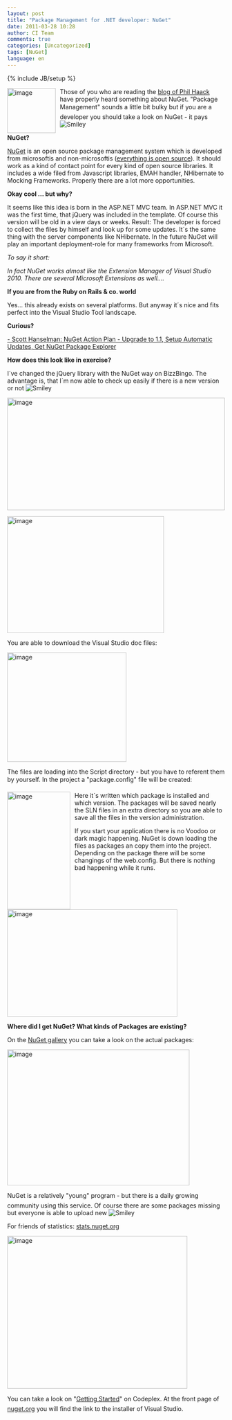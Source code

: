 ```yaml
---
layout: post
title: "Package Management for .NET developer: NuGet"
date: 2011-03-28 10:28
author: CI Team
comments: true
categories: [Uncategorized]
tags: [NuGet]
language: en
---
```

{% include JB/setup %}

  <p><a href="{{BASE_PATH}}/assets/wp-images-en/image145.png"><img style="background-image: none; border-bottom: 0px; border-left: 0px; margin: 0px 10px 0px 0px; padding-left: 0px; padding-right: 0px; display: inline; float: left; border-top: 0px; border-right: 0px; padding-top: 0px" title="image" border="0" alt="image" align="left" src="{{BASE_PATH}}/assets/wp-images-en/image_thumb53.png" width="112" height="104" /></a>Those of you who are reading the <a href="http://haacked.com/">blog of Phil Haack</a> have properly heard something about NuGet. "Package Management" sounds a little bit bulky but if you are a developer you should take a look on NuGet - it pays <img style="border-bottom-style: none; border-right-style: none; border-top-style: none; border-left-style: none" class="wlEmoticon wlEmoticon-smile" alt="Smiley" src="{{BASE_PATH}}/assets/wp-images-en/wlEmoticon-smile8.png" /></p>  
  <!--more-->  <p><b>NuGet?</b></p>  <p><a href="http://nuget.codeplex.com/wikipage?title=Getting%20Started">NuGet</a> is an open source package management system which is developed from microsoftis and non-microsoftis (<a href="http://nuget.codeplex.com/wikipage?title=Getting%20Started">everything is open source</a>). It should work as a kind of contact point for every kind of open source libraries. It includes a wide filed from Javascript libraries, EMAH handler, NHibernate to Mocking Frameworks. Properly there are a lot more opportunities. </p>  <p><b>Okay cool ... but why?</b></p>  <p>It seems like this idea is born in the ASP.NET MVC team. In ASP.NET MVC it was the first time, that jQuery was included in the template. Of course this version will be old in a view days or weeks. Result: The developer is forced to collect the files by himself and look up for some updates. It´s the same thing with the server components like NHibernate. In the future NuGet will play an important deployment-role for many frameworks from Microsoft.</p>  <p><i></i></p>  <p><i>To say it short:</i></p>  <p><i>In fact NuGet works almost like the Extension Manager of Visual Studio 2010. There are several Microsoft Extensions as well....</i></p>  <p><b>If you are from the Ruby on Rails &amp; co. world</b></p>  <p>Yes... this already exists on several platforms. But anyway it´s nice and fits perfect into the Visual Studio Tool landscape. </p>  <p><b>Curious?</b></p>  <p><a href="http://www.hanselman.com/blog/NuGetActionPlanUpgradeTo11SetupAutomaticUpdatesGetNuGetPackageExplorer.aspx">- Scott Hanselman: NuGet Action Plan - Upgrade to 1.1, Setup Automatic Updates, Get NuGet Package Explorer</a></p>  <p><b>How does this look like in exercise?</b></p>  
  <p>I´ve changed the jQuery library with the NuGet way on BizzBingo. The advantage is, that I´m now able to check up easily if there is a new version or not <img style="border-bottom-style: none; border-right-style: none; border-top-style: none; border-left-style: none" class="wlEmoticon wlEmoticon-smile" alt="Smiley" src="{{BASE_PATH}}/assets/wp-images-en/wlEmoticon-smile8.png" /></p>  
  <p><a href="{{BASE_PATH}}/assets/wp-images-en/image146.png"><img style="background-image: none; border-bottom: 0px; border-left: 0px; padding-left: 0px; padding-right: 0px; display: inline; border-top: 0px; border-right: 0px; padding-top: 0px" title="image" border="0" alt="image" src="{{BASE_PATH}}/assets/wp-images-en/image_thumb54.png" width="504" height="260" /></a></p>  <p><img style="background-image: none; border-bottom: 0px; border-left: 0px; padding-left: 0px; padding-right: 0px; border-top: 0px; border-right: 0px; padding-top: 0px" title="image" border="0" alt="image" src="{{BASE_PATH}}/assets/wp-images-de/image_thumb387.png" width="363" height="270" /></p>  <p>You are able to download the Visual Studio doc files:</p>  <p><a href="{{BASE_PATH}}/assets/wp-images-en/image147.png"><img style="background-image: none; border-bottom: 0px; border-left: 0px; padding-left: 0px; padding-right: 0px; display: inline; border-top: 0px; border-right: 0px; padding-top: 0px" title="image" border="0" alt="image" src="{{BASE_PATH}}/assets/wp-images-en/image_thumb55.png" width="276" height="253" /></a></p>  <p>The files are loading into the Script directory - but you have to referent them by yourself. In the project a "package.config" file will be created:</p>  <p><a href="{{BASE_PATH}}/assets/wp-images-en/image148.png"><img style="background-image: none; border-bottom: 0px; border-left: 0px; margin: 0px 10px 0px 0px; padding-left: 0px; padding-right: 0px; display: inline; float: left; border-top: 0px; border-right: 0px; padding-top: 0px" title="image" border="0" alt="image" align="left" src="{{BASE_PATH}}/assets/wp-images-en/image_thumb56.png" width="146" height="272" /></a>Here it´s written which package is installed and which version. The packages will be saved nearly the SLN files in an extra directory so you are able to save all the files in the version administration. </p>  <p>If you start your application there is no Voodoo or dark magic happening. NuGet is down loading the files as packages an copy them into the project. Depending on the package there will be some changings of the web.config. But there is nothing bad happening while it runs.</p>  
  <p><img style="background-image: none; border-bottom: 0px; border-left: 0px; padding-left: 0px; padding-right: 0px; border-top: 0px; border-right: 0px; padding-top: 0px" title="image" border="0" alt="image" src="{{BASE_PATH}}/assets/wp-images-de/image_thumb390.png" width="394" height="248" /><b></b></p>  <p><b>Where did I get NuGet? What kinds of Packages are existing?</b></p>  <p>On the <a href="http://nuget.org/List/Packages">NuGet gallery</a> you can take a look on the actual packages:</p>  <p><img style="background-image: none; border-bottom: 0px; border-left: 0px; padding-left: 0px; padding-right: 0px; border-top: 0px; border-right: 0px; padding-top: 0px" title="image" border="0" alt="image" src="{{BASE_PATH}}/assets/wp-images-de/image_thumb391.png" width="422" height="314" /></p>  <p>NuGet is a relatively "young" program - but there is a daily growing community using this service. Of course there are some packages missing but everyone is able to upload new <img style="border-bottom-style: none; border-right-style: none; border-top-style: none; border-left-style: none" class="wlEmoticon wlEmoticon-smile" alt="Smiley" src="{{BASE_PATH}}/assets/wp-images-en/wlEmoticon-smile8.png" /></p>  <p>For friends of statistics: <a href="http://stats.nuget.org/">stats.nuget.org</a></p>  <p><a href="{{BASE_PATH}}/assets/wp-images-en/image149.png"><img style="background-image: none; border-bottom: 0px; border-left: 0px; padding-left: 0px; padding-right: 0px; display: inline; border-top: 0px; border-right: 0px; padding-top: 0px" title="image" border="0" alt="image" src="{{BASE_PATH}}/assets/wp-images-en/image_thumb57.png" width="417" height="353" /></a></p>  <p>You can take a look on "<a href="http://nuget.codeplex.com/wikipage?title=Getting%20Started">Getting Started</a>" on Codeplex. At the front page of <a href="http://nuget.org/">nuget.org</a> you will find the link to the installer of Visual Studio. </p>
